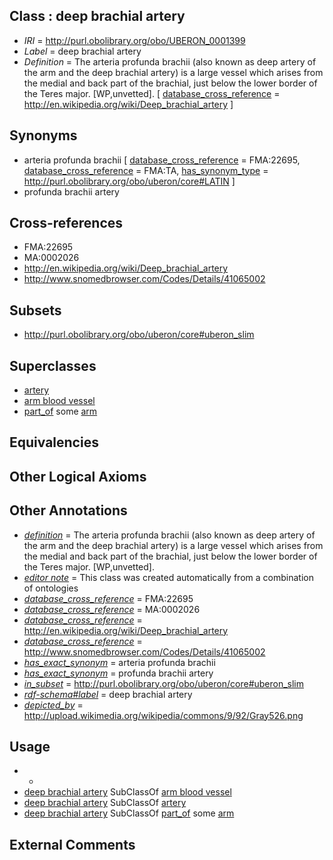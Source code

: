 
## Class : deep brachial artery

 * *IRI* = http://purl.obolibrary.org/obo/UBERON_0001399
 * *Label* = deep brachial artery
 * *Definition* = The arteria profunda brachii (also known as deep artery of the arm and the deep brachial artery) is a large vessel which arises from the medial and back part of the brachial, just below the lower border of the Teres major. [WP,unvetted]. [ [database_cross_reference](../../ef/oboInOwl#hasDbXref.md) = http://en.wikipedia.org/wiki/Deep_brachial_artery ]

## Synonyms

 * arteria profunda brachii [ [database_cross_reference](../../ef/oboInOwl#hasDbXref.md) = FMA:22695, [database_cross_reference](../../ef/oboInOwl#hasDbXref.md) = FMA:TA, [has_synonym_type](../../pe/oboInOwl#hasSynonymType.md) = http://purl.obolibrary.org/obo/uberon/core#LATIN ]
 * profunda brachii artery

## Cross-references

 * FMA:22695
 * MA:0002026
 * http://en.wikipedia.org/wiki/Deep_brachial_artery
 * http://www.snomedbrowser.com/Codes/Details/41065002

## Subsets

 * http://purl.obolibrary.org/obo/uberon/core#uberon_slim

## Superclasses

 * [artery](../../UBERON/37/UBERON_0001637.md)
 * [arm blood vessel](../../UBERON/07/UBERON_0003507.md)
 * [part_of](../../BFO/50/BFO_0000050.md) some [arm](../../UBERON/60/UBERON_0001460.md)

## Equivalencies


## Other Logical Axioms


## Other Annotations

 * *[definition](../../IAO/15/IAO_0000115.md)* = The arteria profunda brachii (also known as deep artery of the arm and the deep brachial artery) is a large vessel which arises from the medial and back part of the brachial, just below the lower border of the Teres major. [WP,unvetted].
 * *[editor note](../../IAO/16/IAO_0000116.md)* = This class was created automatically from a combination of ontologies
 * *[database_cross_reference](../../ef/oboInOwl#hasDbXref.md)* = FMA:22695
 * *[database_cross_reference](../../ef/oboInOwl#hasDbXref.md)* = MA:0002026
 * *[database_cross_reference](../../ef/oboInOwl#hasDbXref.md)* = http://en.wikipedia.org/wiki/Deep_brachial_artery
 * *[database_cross_reference](../../ef/oboInOwl#hasDbXref.md)* = http://www.snomedbrowser.com/Codes/Details/41065002
 * *[has_exact_synonym](../../ym/oboInOwl#hasExactSynonym.md)* = arteria profunda brachii
 * *[has_exact_synonym](../../ym/oboInOwl#hasExactSynonym.md)* = profunda brachii artery
 * *[in_subset](../../et/oboInOwl#inSubset.md)* = http://purl.obolibrary.org/obo/uberon/core#uberon_slim
 * *[rdf-schema#label](../../el/rdf-schema#label.md)* = deep brachial artery
 * *[depicted_by](../../depicted/by/depicted_by.md)* = http://upload.wikimedia.org/wikipedia/commons/9/92/Gray526.png

## Usage

 * -
 * [deep brachial artery](../../UBERON/99/UBERON_0001399.md) SubClassOf [arm blood vessel](../../UBERON/07/UBERON_0003507.md)
 * [deep brachial artery](../../UBERON/99/UBERON_0001399.md) SubClassOf [artery](../../UBERON/37/UBERON_0001637.md)
 * [deep brachial artery](../../UBERON/99/UBERON_0001399.md) SubClassOf [part_of](../../BFO/50/BFO_0000050.md) some [arm](../../UBERON/60/UBERON_0001460.md)

## External Comments

